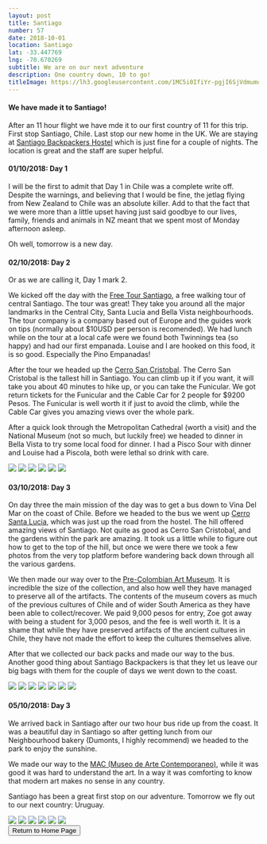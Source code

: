 ```yaml
---
layout: post
title: Santiago
number: 57
date: 2018-10-01
location: Santiago
lat: -33.447769
lng: -70.670269
subtitle: We are on our next adventure
description: One country down, 10 to go!
titleImage: https://lh3.googleusercontent.com/1MC5i0IfiYr-pgjI6SjVdmumuuwRevUFQNX-0D-SVs71sgCc6OH84fyAh3JGhcL6IcwUYL25OxGgtBwHfezJkY64c_C5Pc_o9WAWWRxQhy1pVxjsRPKQwW9IrdecadxV2zN7btdx25k=w2400
---
```


<h4>We have made it to Santiago!</h4>

After an 11 hour flight we have mde it to our first country of 11 for this trip. First stop Santiago, Chile. Last stop our new home in the UK.
We are staying at <a target="_blank" href="https://www.santiagobackpackers.com/">Santiago Backpackers Hostel</a> which is just fine for a couple of nights. The location is great and the staff are super helpful.

<h4>01/10/2018: Day 1</h4>

I will be the first to admit that Day 1 in Chile was a complete write off. Despite the warnings, and believing that I would be fine, the jetlag flying from New Zealand to Chile was an absolute killer.
Add to that the fact that we were more than a little upset having just said goodbye to our lives, family, friends and animals in NZ meant that we spent most of Monday afternoon asleep.

Oh well, tomorrow is a new day.

<h4>02/10/2018: Day 2</h4>

Or as we are calling it, Day 1 mark 2.

We kicked off the day with the <a target="_blank" href="https://freetoursantiago.cl/portada.html">Free Tour Santiago</a>, a free walking tour of central Santiago.
The tour was great! They take you around all the major landmarks in the Central City, Santa Lucia and Bella Vista neighbourhoods. The tour company is a company based out of Europe and the guides work on tips (normally about $10USD per person is recomended).
We had lunch while on the tour at a local cafe were we found both Twinnings tea (so happy) and had our first empanada. Louise and I are hooked on this food, it is so good. Especially the Pino Empanadas!

After the tour we headed up the <a target="_blank" href="https://santiagoando.com/cerro-san-cristobal-2">Cerro San Cristobal</a>. The Cerro San Cristobal is the tallest hill in Santiago.
You can climb up it if you want, it will take you about 40 minutes to hike up, or you can take the Funicular. We got return tickets for the Funicular and the Cable Car for 2 people for $9200 Pesos. 
The Funicular is well worth it if just to avoid the climb, while the Cable Car gives you amazing views over the whole park. 

After a quick look through the Metropolitan Cathedral (worth a visit) and the National Museum (not so much, but luckily free) we headed to dinner in Bella Vista to try some local food for dinner.
I had a Pisco Sour with dinner and Louise had a Piscola, both were lethal so drink with care.

<img src="https://lh3.googleusercontent.com/JUaKNg6YQJc81Nt_ztfpDFGIT355dF2p1duPoaZv-okHsKWzE-0rPE77D9opN6NCp0Cs-ZIYP9Sw1paDsIym68OBSHruHKmGebw5eDtCGpd4VjGb31GNZVOWg4BVVs0-oh06Ra3o3KI=w2400" class="image1">
<img src="https://lh3.googleusercontent.com/piLN_vJQdkXNyDjyx7v58nWFYoC87wLX8bqpwjCYfTRvBRFEtydlKyKVXExMb9ozJ-rtcgbGtPvKSgbdtLZtZbm9v5BgX0O-zxg0pXuw8vtuJTEzyfwPppqOvQ4MUyaEtmJgqRYcVVE=w2400" class="image1">
<img src="https://lh3.googleusercontent.com/iv-EdAEge407vME4xE9oIMyhVXTvtVgE3Zd4yrfeNKdWmH0tMJrOPm79C0DS6UkdDxN0PEss4cRL3Q_CYodemnDaZpXQXLJrNj8bUXZa8d1aXMwwRd5vzZBi8d6eaAvKpKdw4f7uiC8=w2400" class="image1">
<img src="https://lh3.googleusercontent.com/_hwTKGpDnjhInolk76z0nlbR2n6u9VcGNnjDDZokPmPClpgVff_7-ORiAeEeNy6XJ5NE-b98YEHcyZb6O8_E-UNIZQovidBApz_FfockWgrb_WJrEx3K_EfF3Y3SFdYGojyU5FFfQc4=w2400" class="image1">
<img src="https://lh3.googleusercontent.com/Tjwrta44Q_apzJudVdDgBB7tAjNPKNTDnFBUH2DyJfaT7fmljWTKd0g8cT9qogkDUVo7GB3AiuLUyVoopt1zd75arZKZKUBDeRqvRLRge8NN4DGjZa329I3HaWsHQ_sQRzTw5abFJw8=w2400" class="image1">
<img src="https://lh3.googleusercontent.com/8jxhVsMbWCjq2wzVK0ClaHFIOi6My0s7KbQx68f-db02ipcnl_FE-Rs4ThxIBWYEbnx39P2D1by-Bma6uBj1ItrMDNPJsTP6ia9C_pCOk40mHSy78qpXsjkBATuJXj0C-LGNMrLeyl0=w2400" class="image1">

<h4>03/10/2018: Day 3</h4>

On day three the main mission of the day was to get a bus down to Vina Del Mar on the coast of Chile. Before we headed to the bus we went up <a target="_blank" href="http://www.santiagocapital.cl/fichas/home/cerro-santa-lucia/">Cerro Santa Lucia</a>, which was just up the road from the hostel. The hill offered amazing views of Santiago. Not quite as good as Cerro San Cristobal, and the gardens within the park are amazing. It took us a little while to figure out how to get to the top of the hill, but once we were there we took a few photos from the very top platform before wandering back down through all the various gardens. 

We then made our way over to the <a target="_blank" href="http://www.precolombino.cl/en/">Pre-Colombian Art Museum</a>. It is incredible the size of the collection, and also how well they have managed to preserve all of the artifacts.
The contents of the museum covers as much of the previous cultures of Chile and of wider South America as they have been able to collect/recover. We paid 9,000 pesos for entry, Zoe got away with being a student for 3,000 pesos, and the fee is well worth it. 
It is a shame that while they have preserved artifacts of the ancient cultures in Chile, they have not made the effort to keep the cultures themselves alive.

After that we collected our back packs and made our way to the bus. Another good thing about Santiago Backpackers is that they let us leave our big bags with them for the couple of days we went down to the coast. 

<img src="https://lh3.googleusercontent.com/6RRgbI0gVgDyeD0GqcyOlNpVyLVPaOVCGHMWXDUAq0iYR4T7i0AQL9pV0sJXO-XRWvbs8fUJJDQ-7Z0h94RXD-f6kgY-Vs_i9Rj0ugzBMtaK_3Dqh4PHhRZulLyGIQrDAI2A1PP2U44=w2400" class="image1">
<img src="https://lh3.googleusercontent.com/_eFb58oGLoUE1iN-gXo3aMLaeLIsBz-bF3qPjKx5JN0exARlcNhTdhNJswOvITPdvtZgv7IHgoXrhk399njICX1ex18uBOgLu6AToe5ZsQAexAx7Nyx0mkmFfvN97-r00LSUTUvyhEw=w2400" class="image1">
<img src="https://lh3.googleusercontent.com/7BzJ4PYW42k33RyfaWVYfUEnWM6f27izub-h3cDG1Sm8dek-aOAigi0ZB6JKcEC_w4iEZ7sDetbixAz491JHWmGmtz34ns5KLZRgGKPVCntoO-SQa2gwjbheChsNaMgPnqc6_Tipd_Q=w2400" class="image1">
<img src="https://lh3.googleusercontent.com/CxAIDKCbNMj_u5Wm-RvS_s9kmff7YwYCbvfO_4tYUZ5JSRaYSSgFzmk9BVki-_ihIOxidUo2VWnZmaFW31yQ_05LhtTDlNscqmH3-y9hgANrwOAnSCRNgTsH7oEm39Cwg6USNxBtgd0=w2400" class="image4">
<img src="https://lh3.googleusercontent.com/QbYfI4JkfT5j0eW9MMbOnrxyITSriOF9rlIIqQGJ2o1D4qQpRGijTc2B2fVWMglu8qOjZ3FNjJHgebKQ8uZx9mG89899aL-4o33pGcKp3JjXqcCZo4C1VGFM1JSh6WFZW_qPkvwINcU=w2400" class="image1">
<img src="https://lh3.googleusercontent.com/qTwJxGzpQKiJEhNx5uWU2OatDHnO-gy7OvjP6UY2ulb1FlPnoOQg9pf0rDGoy97yuT3gMEgaGWoo2ZLlCcz_Flj7BkA1OhGuMwB21eHe4hgyBSyXikXC21-JmLxrhhkZwAzkB8nJV-Q=w2400" class="image1">
<img src="https://lh3.googleusercontent.com/x-i6TrTpbBUUJ2xderXILnTqeycpLUHxMoWmBmg2nSqToHnbs4Lrr0csQHGAZ56jdq45fykWARX35O-nu7i7FmZ9Z546POnyfyz0B7UkiNEwyZNRiMmnG3g1n-1_3nDFqXBedzyeN38=w2400" class="image1">

<h4>05/10/2018: Day 3</h4>

We arrived back in Santiago after our two hour bus ride up from the coast. It was a beautiful day in Santiago so after getting lunch from our Neighbourhood bakery (Dumonts, I highly recommend) we headed to the park to enjoy the sunshine. 

We made our way to the <a target="_blank" href="http://www.mac.uchile.cl/">MAC (Museo de Arte Contemporaneo)</a>, while it was good it was hard to understand the art. In a way it was comforting to know that modern art makes no sense in any country.

Santiago has been a great first stop on our adventure. Tomorrow we fly out to our next country: Uruguay.

<img src="https://lh3.googleusercontent.com/LEpPkPymWw35-zVCs-fIIJk1wfWhjhlBDmxC3vDvR5xKSDQtC4McGLwmXLx92zR2R11X7GybxF8oQ7jNt4wsnS-Plg50oxxEkP9l9OPpPSJMKMmrf40js8ArrAZ7h11wHAidQGGnie4=w2400" class="image1">
<img src="https://lh3.googleusercontent.com/lZ2uc_iS3onWltbRTn_u2T-fBHPMvndCyaKbZFlkmcxGRGdoORRbX8wkuH2hVi0Gww9cfsemaflsHDMcUgM3vrsdhI_ch4nktAdXUQmrJrCYBqDZbDH6qL4UjdOmrmNZZlhN-2XtEMs=w2400" class="image1">
<img src="https://lh3.googleusercontent.com/yF5476St5BEzjET07A16OwU916pxWfz59eo_KFdlfsm1qARnJtxfLAXVAQxGEq6Exqh6WE7BjbiuJofrLEbbnhB1K_pNf6Y48dTS4s1jRme2ZS_7b6TEKUUHNZpNwhHAYgRMtemL_d0=w2400" class="image1">
<img src="https://lh3.googleusercontent.com/EbwcrJf5dqh5BJdWKKMsHO1UbBa6S6iGqe66hdYLBTFQeApue3n3JDtHEsTCpaOUNVKTjUEB6UO6gc9W34mQX8AVhdo8omqKXCa4wMbYJ5A59h0mNIeYrJ8ps2j3WQdmf7lFfj62KfM=w2400" class="image1">
<img src="https://lh3.googleusercontent.com/Zk1oVfP0M5Kw552tQyJ-0oqOp8wXC3oscnGEEW8Iyiuv9SSqtz5XI6DFQ-_jvhq3JYd2tieYY5iSoQ0ecBHzhD93L7loE75zMhnsDLoK2zetUQ0Mn6c-QOFhTyIB5yK-tJeAE9sxB5w=w2400" class="image1">
<img src="https://lh3.googleusercontent.com/TCkDUw-leuAkwoYH74uFEyMbGP6Ln2DBsFyjVgJC6aLXk7d6Mxy86LXDCyRiATQ2KhmcWY7fVIV9IqRxdZjww-wjGIl5GgQ9Avv4jjvbwcVfufdLKwbyaXZ43jdnow-7DQRc0IqYba0=w2400" class="image1">

<div class="wrapper">
  <input type="button" class="button" value="Return to Home Page" onclick="self.close()">
</div>
